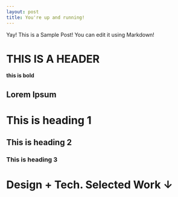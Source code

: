 ```yaml
---
layout: post
title: You're up and running!
---
```


Yay! This is a Sample Post! You can edit it using Markdown!

# THIS IS A HEADER

**this is bold**
<!DOCTYPE html>
<html>
<head>
       <meta charset = 'utf-8'>
       <title> Design + Tech. </title>
       <link rel = "stylesheet" href = "portfolio.css">
       <link rel="shortcut icon" type="image/x-icon" href="logo.png"/>
    </head>
    <div class = "intro">
        <h2> Lorem Ipsum </h2>
</div>
<h1>This is heading 1</h1>
<h2>This is heading 2</h2>
<h3>This is heading 3</h3>
<body>
<h1> Design + Tech. Selected Work ↓ </h1>